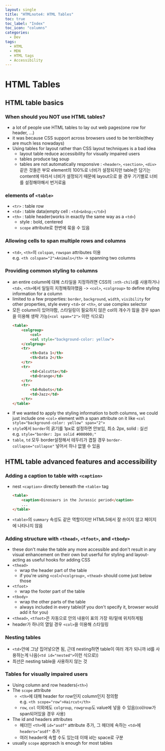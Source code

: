 ```yaml
---
layout: single
title: "HTMLnote4: HTML Tables"
toc: true
toc_label: "Index"
toc_icon: "columns"
categories:
  - Dev
tags:
  - HTML
  - MDN
  - HTML tags
  - Accessibility
---
```

# HTML Tables
## HTML table basics
### When should you NOT use HTML tables?
- a lot of people use HTML tables to lay out web pages(one row for header, ...)
- it was because CSS support across browsers used to be terrible(they are much less nowadays)
- Using tables for layout rather than CSS layout techniques is a bad idea
	- layout table reduce accessibility for visually impaired users
	- tables produce tag soup
	- tables are not automatically responsive : `<header>`, `<section>`, `<div>`같은 것들은 부모 element의 100%로 너비가 설정되지만 table은 담기는 content에 따라서 너비가 설정되기 때문에 layout으로 쓸 경우 기기별로 너비를 설정해야해서 번거로움

### elements of `<table>`
- `<tr>` : table row
- `<td>` : table data(empty cell : `<td>&nbsp;</td>`)
- `<th>` : table header(works in exactly the same way as a `<td>`)
	- style : bold, centered
	- `scope` attribute로 한번에 묶을 수 있음

### Allowing cells to span multiple rows and columns
- `<td>`, `<th>`의 `colspan`, `rowspan` attributes 이용  
e.g. `<th colspan="2">Animals</th>` -> spanning two columns

### Providing common styling to columns
- an entire column에 대해 스타일을 지정하려면 CSS의 `:nth-child`를 사용하거나 `<td>`, `<th>`에서 일일히 지정해줘야했음 -> `<col>`, `<colgroup>` to define styling information for a column
- limited to a few properties: `border`, `background`, `width`, `visibility` for other properties, style every `<td>` or `<th>`, or use complex selector  
- 모든 column이 있어야함, 스타일링이 필요하지 않은 col의 개수가 많을 경우 span을 이용해 생략 가능(`<col span="2">` 이런 식으로)  
	```html
	<table>
		<colgroup>
			<col>
			<col style="background-color: yellow">
		</colgroup>
		<tr>
			<th>Data 1</th>
			<th>Data 2</th>
		</tr>
		<tr>
			<td>Calcutta</td>
			<td>Orange</td>
		</tr>
		<tr>
			<td>Robots</td>
			<td>Jazz</td>
		</tr>
	</table>
	```
- If we wanted to apply the styling information to both columns, we could just include one `<col>` element with a span attribute on it like `<col style="background-color: yellow" span="2">`
- `style`에서 `border`의 굵기를 1px로 설정하면 안보임, 최소 2px, solid : 실선  
e.g. `style="border: 2px solid #000000;"`
- `table`, `td` 모두 border설정해서 테두리가 겹칠 경우 `border-collapse="collapse"` 넣어서 하나 없앨 수 있음

## HTML table advanced features and accessibility
### Adding a caption to table with `<caption>`
- nest `<caption>` directly beneath the `<table>` tag  
	```html
	<table>
		<caption>Dinosaurs in the Jurassic period</caption>
		...
	</table>
	```
- `<table>`의 `summary` 속성도 같은 역할이지만 HTML5에서 잘 쓰이지 않고 페이지에 나타나지 않음

### Adding structure with `<thead>`, `<tfoot>`, and `<tbody>`
- these don't make the table any more accessible and don't result in any visual enhancement on their own but userful for styling and layout-acting as useful hooks for adding CSS
- `<thead>`
	- wrap the header part of the table
	- if you're using `<col>`/`<colgroup>`, `<thead>` should come just below those
- `<tfoot>`
	- wrap the footer part of the table
- `<tbody>`
	- wrap the other parts of the table
	- always included in every table(if you don't specify it, browser would add it for you)
- `<thead>`, `<tfoot>`은 자동으로 안의 내용이 표의 가장 위/밑에 위치하게됨
- header가 하나의 열일 경우 `<col>`을 이용해 스타일링

### Nesting tables
- `<td>`안에 그냥 집어넣으면 됨, 근데 nesting하면 table이 여러 개가 되니까 id를 사용하는게 나음(`<td id="nested">`이런 식으로))
- 최선은 nesting table을 사용하지 않는 것

### Tables for visually impaired users
- Using column and row headers(`<th>`)
- The `scope` attribute
	- `<th>`에 대해 header for row인지 column인지 정의함  
	e.g. `<th scope="row">Haircut</th>`
	- `row`, `col` 이외에도 `colgroup`, `rowgroup`도 value에 넣을 수 있음(col/row가 span되어있을 경우 사용)
- The id and headers attributes
	- 헤더인 `<th>`에 `id="asdf"` attribute 추가, 그 헤더에 속하는 `<td>`에 `headers="asdf"` 추가
	- 여러 header에 속할 수도 있는데 이때 id는 space로 구분
- usually `scope` approach is enough for most tables